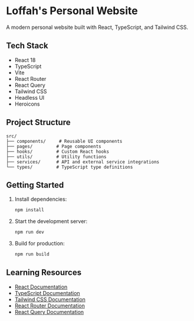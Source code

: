 # Loffah's Personal Website

A modern personal website built with React, TypeScript, and Tailwind CSS.

## Tech Stack

- React 18
- TypeScript
- Vite
- React Router
- React Query
- Tailwind CSS
- Headless UI
- Heroicons

## Project Structure

```
src/
├── components/     # Reusable UI components
├── pages/         # Page components
├── hooks/         # Custom React hooks
├── utils/         # Utility functions
├── services/      # API and external service integrations
└── types/         # TypeScript type definitions
```

## Getting Started

1. Install dependencies:
   ```bash
   npm install
   ```

2. Start the development server:
   ```bash
   npm run dev
   ```

3. Build for production:
   ```bash
   npm run build
   ```

## Learning Resources

- [React Documentation](https://react.dev/)
- [TypeScript Documentation](https://www.typescriptlang.org/docs/)
- [Tailwind CSS Documentation](https://tailwindcss.com/docs)
- [React Router Documentation](https://reactrouter.com/en/main)
- [React Query Documentation](https://tanstack.com/query/latest)
